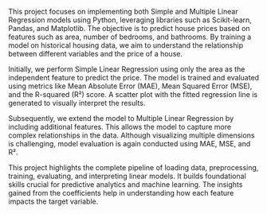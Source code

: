 This project focuses on implementing both Simple and Multiple Linear Regression models using Python, leveraging libraries such as Scikit-learn, Pandas, and Matplotlib. The objective is to predict house prices based on features such as area, number of bedrooms, and bathrooms. By training a model on historical housing data, we aim to understand the relationship between different variables and the price of a house.

Initially, we perform Simple Linear Regression using only the area as the independent feature to predict the price. The model is trained and evaluated using metrics like Mean Absolute Error (MAE), Mean Squared Error (MSE), and the R-squared (R²) score. A scatter plot with the fitted regression line is generated to visually interpret the results.

Subsequently, we extend the model to Multiple Linear Regression by including additional features. This allows the model to capture more complex relationships in the data. Although visualizing multiple dimensions is challenging, model evaluation is again conducted using MAE, MSE, and R².

This project highlights the complete pipeline of loading data, preprocessing, training, evaluating, and interpreting linear models. It builds foundational skills crucial for predictive analytics and machine learning. The insights gained from the coefficients help in understanding how each feature impacts the target variable.

 





